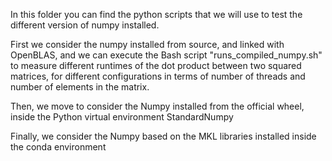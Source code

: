 In this folder you can find the python scripts that we will use to test
the different version of numpy installed.

First we consider the numpy installed from source, and linked with OpenBLAS,
and we can execute the Bash script "runs_compiled_numpy.sh" to measure
different runtimes of the dot product between two squared matrices,
for different configurations in terms of number of threads and number of
elements in the matrix.

Then, we move to consider the Numpy installed from the official wheel,
inside the Python virtual environment StandardNumpy

Finally, we consider the Numpy based on the MKL libraries installed inside the conda environment


